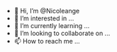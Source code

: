 - 👋 Hi, I’m @Nicoleange
- 👀 I’m interested in ...
- 🌱 I’m currently learning ...
- 💞️ I’m looking to collaborate on ...
- 📫 How to reach me ...

<!---
Nicoleange/Nicoleange is a ✨ special ✨ repository because its `README.md` (this file) appears on your GitHub profile.
You can click the Preview link to take a look at your changes.
--->
